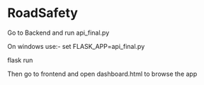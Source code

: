 # RoadSafety

Go to Backend and run api_final.py

On windows use:-
set FLASK_APP=api_final.py

flask run

Then go to frontend and open dashboard.html to browse the app
